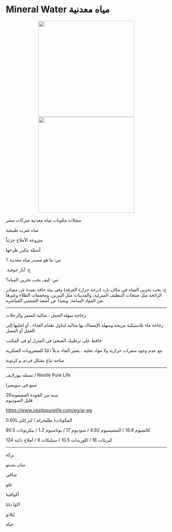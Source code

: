 # Mineral Water مياه معدنية
 


<p align="center"><img src="https://user-images.githubusercontent.com/55116927/189504927-e411a43d-1f45-4b9c-a184-3d34bec06d45.jpg"  width="300" height="300" /> <img src="https://user-images.githubusercontent.com/55116927/189505087-2c5a987d-1d5d-43d8-b16a-86258e3037a1.jpg"  width="300" height="300" />
 
 
 سجلات مكونات مياه معدنية شركات مصر
 
مياه شرب طبيعية
 
منزوعة الأملاح جزئياً
 
أسئلة يتكرر طرحها
 
س: ما هو مصدر مياه معدنية ؟

.ج: آبار جوفية
 
س: كيف يجب تخزين المياه؟

ج: يجب تخزين المياه في مكان بارد (درجة حرارة الغرفة) وفي بيئة جافة بعيدة عن مصادر الرائحة مثل منتجات التنظيف المنزلية، والمذيبات مثل البنزين، ومخففات الطلاء وغيرها من المواد السامة، وبعيدا عن أشعة الشمس المباشرة.
 
 --------------------------------------------------------------------

 
 زجاجة سهلة الحمل ، مثالية للسفر والرحلات
 
زجاجة ماء بلاستيكية مريحة وسهلة الإمساك بها مثالية لتناول طعام الغداء ، أو لجلبها إلى العمل أو الفصل.

حافظ على ترطيبك الصحى فى المنزل او فى المكتب
 
مع عدم وجود سعرات حرارية ولا مواد تحلية ، يعتبر الماء بديلاً ذكيًا للمشروبات السكرية
 
متاحة
تباع بشكل فردى و كرتونة

--------------------------------------------------------------------
نستله بيورلايف / Nestlé Pure Life


صنع فى سويسرا

20سنة من الجودة المضمونة  
قليل الصوديوم

 https://www.nestlepurelife.com/eg/ar-eg

0.60L المكونات( ملليجرام / لتر )لتر

كالسيوم 16.8 / المغنيسيوم 4.92 / صوديوم 17 / بوتاسيوم 1.2 / بيكربونات 80.5

كبريئات 16 / كلوريدات 10.5 / سيليكات 9 / أملاح ذائبة 124


---------------------------------------------------------------------
بركة

سان بنديتو

صافي


فلو

أكوافينا

اكوا دلتا 

إيلانو

حياة

 
